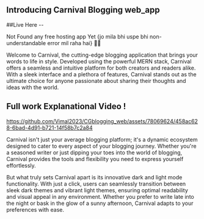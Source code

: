 ## Introducing Carnival Blogging web_app

##Live Here -- 

Not Found any free hosting app Yet {jo mila bhi uspe bhi non-understandable error mil raha hai} 🕵️‍♂️

Welcome to Carnival, the cutting-edge blogging application that brings your words to life in style. Developed using the powerful MERN stack, Carnival offers a seamless and intuitive platform for both creators and readers alike. With a sleek interface and a plethora of features, Carnival stands out as the ultimate choice for anyone passionate about sharing their thoughts and ideas with the world.

## Full work Explanational Video !
https://github.com/Vimal2023/CGblogging_web/assets/78069624/458ac628-6bad-4d91-b721-14f58b7c2a84


Carnival isn't just your average blogging platform; it's a dynamic ecosystem designed to cater to every aspect of your blogging journey. Whether you're a seasoned writer or just dipping your toes into the world of blogging, Carnival provides the tools and flexibility you need to express yourself effortlessly.

But what truly sets Carnival apart is its innovative dark and light mode functionality. With just a click, users can seamlessly transition between sleek dark themes and vibrant light themes, ensuring optimal readability and visual appeal in any environment. Whether you prefer to write late into the night or bask in the glow of a sunny afternoon, Carnival adapts to your preferences with ease.
